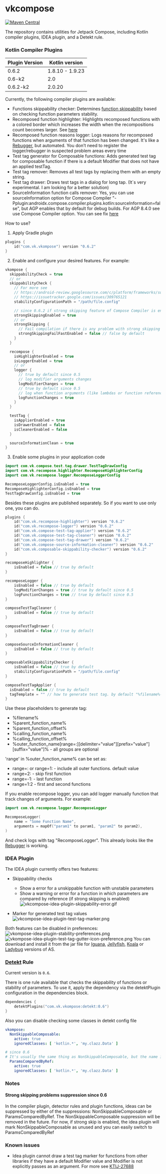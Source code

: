 # vkcompose

[![Maven Central](https://img.shields.io/maven-central/v/com.vk.vkompose/com.vk.vkompose.gradle.plugin)](https://central.sonatype.com/search?q=vkompose)

The repository contains utilities for Jetpack Compose, including Kotlin compiler plugins, IDEA plugin, and a Detekt rule.

### Kotlin Compiler Plugins

| Plugin Version | Kotlin version  |
|----------------|-----------------|
| 0.6.2          | 1.8.10 - 1.9.23 | 
| 0.6-k2         | 2.0             |
| 0.6.2-k2       | 2.0.20          |

Currently, the following compiler plugins are available:
- Functions skippability checker: Determines [function skippability](https://github.com/androidx/androidx/blob/androidx-main/compose/compiler/design/compiler-metrics.md#functions-that-are-restartable-but-not-skippable) based on checking function parameters stability.
- Recomposed function highlighter: Highlights recomposed functions with a colored border which increases the width when the recompositions count becomes larger. See [here](https://android-developers.googleblog.com/2022/03/play-time-with-jetpack-compose.html)
- Recomposed function reasons logger: Logs reasons for recomposed functions when arguments of that function has been changed. It's like a [Rebugger](https://github.com/theapache64/rebugger), but automated. You don’t need to register the logger/rebugger in suspected problem areas every time
- Test tag generator for Composable functions: Adds generated test tag for composable function if there is a default Modifier that does not have an applied testTag.
- Test tag remover: Removes all test tags by replacing them with an empty string.
- Test tag drawer: Draws test tags in a dialog for long tap. (It`s very experimental. I am looking for a better solution)
- SourceInformation function calls remover: Yes, you can use sourceInformation option for Compose Compiler "-Pplugin:androidx.compose.compiler.plugins.kotlin:sourceInformation=false", but AGP enables that by default for debug builds. For AGP 8.4.0 see use Compose Compiler option. You can see fix [here](https://issuetracker.google.com/issues/318384658)

How to use?
1. Apply Gradle plugin
```kotlin
plugins {
    id("com.vk.vkompose") version "0.6.2"
}
```

2. Enable and configure your desired features. For example:
```kotlin
vkompose {
  skippabilityCheck = true
  // or
  skippabilityCheck {
    // For more see
    // https://android-review.googlesource.com/c/platform/frameworks/support/+/2668595
    // https://issuetracker.google.com/issues/309765121 
    stabilityConfigurationPath = "/path/file.config"

    // since 0.6.2 if strong skipping feature of Compose Compiler is enabled
    strongSkippingEnabled = true
    // or
    strongSkipping {
      // Fail compilation if there is any problem with strong skipping mode
      strongSkippingFailFastEnabled = false // false by default
    }
  }

  recompose {
    isHighlighterEnabled = true
    isLoggerEnabled = true
    // or
    logger {
      // true by default since 0.5
      // log modifier arguments changes
      logModifierChanges = true
      // true by default since 0.5
      // log when function arguments (like lambdas or function references) of composable function are changed
      logFunctionChanges = true
    }
  }

  testTag {
    isApplierEnabled = true
    isDrawerEnabled = false
    isCleanerEnabled = false
  }

  sourceInformationClean = true
}
```
3. Enable some plugins in your application code
```kotlin
import com.vk.compose.test.tag.drawer.TestTagDrawConfig
import com.vk.recompose.highlighter.RecomposeHighlighterConfig
import com.vk.recompose.logger.RecomposeLoggerConfig

RecomposeLoggerConfig.isEnabled = true
RecomposeHighlighterConfig.isEnabled = true
TestTagDrawConfig.isEnabled = true
```

Besides these plugins are published separately. So if you want to use only one, you can do.
```kotlin
plugins {
    id("com.vk.recompose-highlighter") version "0.6.2"
    id("com.vk.recompose-logger") version "0.6.2"
    id("com.vk.compose-test-tag-applier") version "0.6.2"
    id("com.vk.compose-test-tag-cleaner") version "0.6.2"
    id("com.vk.compose-test-tag-drawer") version "0.6.2"
    id("com.vk.compose-source-information-cleaner") version "0.6.2"
    id("com.vk.composable-skippability-checker") version "0.6.2"
}

recomposeHighlighter {
    isEnabled = false // true by default
}

recomposeLogger {
    isEnabled = false // true by default
    logModifierChanges = true // true by default since 0.5
    logFunctionChanges = true // true by default since 0.5
}

composeTestTagCleaner {
    isEnabled = false // true by default
}

composeTestTagDrawer {
    isEnabled = false // true by default
}

composeSourceInformationCleaner {
    isEnabled = false // true by default
}

composableSkippabilityChecker {
    isEnabled = false // true by default
    stabilityConfigurationPath = "/path/file.config"
}

composeTestTagApplier {
  isEnabled = false // true by default
  tagTemplate = "" // how to generate test tag. by default "%filename%-%parent_function_name%(%parent_function_offset%)-%calling_function_name%(%calling_function_offset%)"
}
```

Use these placeholders to generate tag:
- %filename%
- %parent_function_name%
- %parent_function_offset%
- %calling_function_name%
- %calling_function_offset%
- %outer_function_name\[range=:]\[delimiter="value"]\[prefix="value"]\[suffix="value"]% - all groups are optional

'range' in %outer_function_name% can be set as:
- range=: or range=1: - include all outer functions. default value
- range=2: - skip first function 
- range=-1: - last function
- range=1:2 - first and second functions

If you enable recompose logger, you can add logger manually function that track changes of arguments. For example:
```kotlin
import com.vk.recompose.logger.RecomposeLogger

RecomposeLogger(
    name = "Some Function Name",
    arguments = mapOf("param1" to param1, "param2" to param2),
)
```
And check logs with tag "RecomposeLogger". This already looks like the [Rebugger](https://github.com/theapache64/rebugger) is working.

### IDEA Plugin
The IDEA plugin currently offers two features:
- Skippability checks
  - Show a error for a unskippable function with unstable parameters
  - Show a warning or error for a function in which parameters are compared by reference (if strong skipping is enabled)
    ![vkcompose-idea-plugin-skippability-error.gif](art/vkcompose-idea-plugin-skippability-error.gif)

- Marker for generated test tag values
  ![vkcompose-idea-plugin-test-tag-marker.png](art/vkcompose-idea-plugin-test-tag-marker.png)

Both features can be disabled in preferences:
![vkompose-idea-plugin-stability-preferences.png](art/vkompose-idea-plugin-stability-preferences.png)
![vkompose-idea-plugin-test-tag-gutter-icon-preference.png](art/vkompose-idea-plugin-test-tag-gutter-icon-preference.png)
You can download and install it from the jar file for [Iguana](idea-plugin/vkompose/vkompose-0.3-Iguana.jar), [Jellyfish](idea-plugin/vkompose/vkompose-0.3-Jellyfish.jar), [Koala](idea-plugin/vkompose/vkompose-0.3-Koala.jar) or [Ladybug](idea-plugin/vkompose/vkompose-0.3-Ladybug.jar) versions of AS.

### [Detekt](https://github.com/detekt/detekt) Rule

Current version is `0.6`.

There is one rule available that checks the skippability of functions or stability of parameters. To use it, apply the dependency via the detektPlugin configuration in the dependencies block.
```kotlin
dependencies {
    detektPlugins("com.vk.vkompose:detekt:0.6")
}
```

Also you can disable checking some classes in detekt config file
```yaml
vkompose:
  NonSkippableComposable:
    active: true
    ignoredClasses: [ 'kotlin.*', 'my.clazz.Data' ]

# since 0.6
# It's usually the same thing as NonSkippableComposable, but the name is more correct for strong skip mode
  ParamsComparedByRef:
    active: true
    ignoredClasses: [ 'kotlin.*', 'my.clazz.Data' ]
```

### Notes
#### Strong skipping problems suppression since 0.6
In the compiler plugin, detector rules and plugin functions, ideas can be suppressed by either of the suppressions: NonSkippableComposable or ParamsComparedByRef.
The NonSkippableComposable suppression will be removed in the future. For now, if strong skip is enabled, the idea plugin will mark NonSkippableComposable as unused and you can easily switch to ParamsComparedByRef

### Known issues
- Idea plugin cannot draw a test tag marker for functions from other libraries if they have a default Modifier value and Modifier is not explicitly passes as an argument. For more see [KTIJ-27688](https://youtrack.jetbrains.com/issue/KTIJ-27688/Quick-documentation-shows-COMPILEDCODE-instead-of-the-real-default-value-for-compiled-code-with-sources)